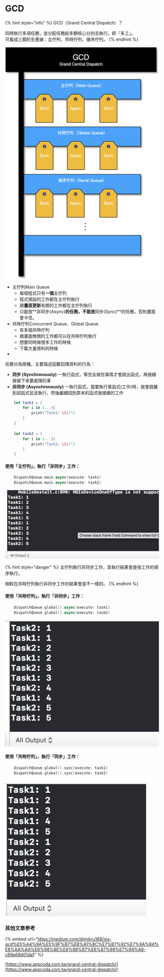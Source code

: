 # GCD

{% hint style="info" %}
GCD（Grand Central Dispatch）？

同時執行多項任務，並分配任務給多顆核心分別去執行。即『多工』。  
可看成三類的生產線：主佇列、共時佇列、循序佇列。
{% endhint %}

![](../.gitbook/assets/ying-mu-kuai-zhao-20190121-xia-wu-8.10.01.png)

* 主佇列Main Queue
  * 每個程式只有**一個**主佇列
  * 程式預設的工作都在主佇列執行
  * 跟**畫面更新**有關的工作都在主佇列執行
  * 只能放**非同步\(Async\)**的任務，**不能**放**同步\(Sync\)**的任務，否則畫面會卡住。
* 共時佇列Concurrent Queue、Global Queue
  * 有多個共時佇列
  * 跟畫面無關的工作都可以在共時佇列執行
  * 想要同時做很多工作的時候
  * 下載大量資料的時候
* 
任務分為兩種，主要描述函數回傳資料的行為：

* **同步 \(Synchronously\)** 一執行函式，等完全做完事情才會跳出函式，再接續做接下來要處理的事
* **非同步 \(Asynchronously\)** 一執行函式，當要執行某函式\(工作\)時，就會跳離到該函式並且執行，然後繼續回到原本的函式做接續的工作

```swift
    let task1 = {
        for i in 1...5{
            print("Task1: \(i)")
        }
    }
        
    let task2 = {
        for i in 1...5{
            print("Task2: \(i)")
        }
    }  
```

#### 使用「主佇列」，執行「非同步」工作：

```swift
    DispatchQueue.main.async(execute: task1)
    DispatchQueue.main.async(execute: task2)
```

![&#x57F7;&#x884C;&#x7D50;&#x679C;&#xFF1A;&#x4F9D;&#x5E8F;&#x6309;&#x7167;&#x5DE5;&#x4F5C;&#x9806;&#x5E8F;&#x57F7;&#x884C;](../.gitbook/assets/ying-mu-kuai-zhao-20190121-xia-wu-9.35.46.png)

{% hint style="danger" %}
主佇列執行非同步工作，其執行結果會是按工作的順序執行。

相較在共時佇列執行非同步工作的結果會是不一樣的。
{% endhint %}

#### 使用「共時佇列」，執行「非同步」工作：

```swift
    DispatchQueue.global().async(execute: task1)
    DispatchQueue.global().async(execute: task2)
```

![&#x57F7;&#x884C;&#x7D50;&#x679C;&#xFF1A;&#x540C;&#x6642;&#x57F7;&#x884C;&#x591A;&#x9805;&#x5DE5;&#x4F5C;](../.gitbook/assets/ying-mu-kuai-zhao-20190121-xia-wu-8.42.08.png)

#### 使用「共時佇列」，執行「同步」工作：

```swift
    DispatchQueue.global().sync(execute: task1)
    DispatchQueue.global().sync(execute: task2)
```

![&#x57F7;&#x884C;&#x7D50;&#x679C;&#xFF1A;&#x4F9D;&#x5E8F;&#x6309;&#x7167;&#x5DE5;&#x4F5C;&#x9806;&#x5E8F;&#x57F7;&#x884C;](../.gitbook/assets/ying-mu-kuai-zhao-20190121-xia-wu-8.43.08.png)

### 其他文章參考

{% embed url="https://medium.com/@mikru168/ios-gcd%E5%A4%9A%E5%9F%B7%E8%A1%8C%E7%B7%92%E7%9A%84%E8%AA%AA%E6%98%8E%E8%88%87%E6%87%89%E7%94%A8-c69a68d01da1" %}

[https://www.appcoda.com.tw/grand-central-dispatch/](https://www.appcoda.com.tw/grand-central-dispatch/)





